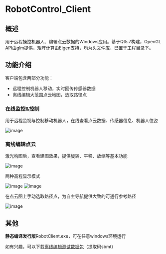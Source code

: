 # RobotControl_Client

## 概述

用于远程操控机器人、编辑点云数据的Windows应用。基于Qt5.7构建，OpenGL API由glm提供，矩阵计算由Eigen支持，均为头文件库，已置于工程目录下。

## 功能介绍

客户端包含两部分功能：

- 远程控制机器人移动，实时回传传感器数据
- 离线编辑大范围点云地图，选取路径点

### 在线监控&控制

用于远程监视与控制移动机器人，在线查看点云数据、传感器信息、机器人位姿

![image](https://github.com/wddwzc/RobotControl_Client/tree/master/img/online.png)

### 离线编辑点云

激光构图后，查看建图效果，提供旋转、平移、放缩等基本功能

![image](https://github.com/wddwzc/RobotControl_Client/tree/master/img/offline_display.png)

两种高程显示模式

![image](https://github.com/wddwzc/RobotControl_Client/tree/master/img/elevation_gray.png)
![image](https://github.com/wddwzc/RobotControl_Client/tree/master/img/elevation_rgb.png)

在点云图上手动选取路径点，为自主导航提供大致的可通行参考路径

![image](https://github.com/wddwzc/RobotControl_Client/tree/master/img/offline.png)

## 其他

**静态编译发行版**RobotClient.exe，可在任意windows环境运行

如有兴趣，可以下载[离线编辑测试数据包](https://pan.baidu.com/s/1idd_d2_Als2fbr0_jl23iw)（提取码sbmt）
